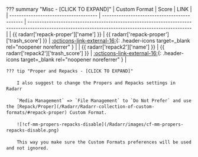 ??? summary "Misc - [CLICK TO EXPAND]"
    | Custom Format                         | Score                                        | LINK                                                                                                                                                |
    | ------------------------------------- | -------------------------------------------- | --------------------------------------------------------------------------------------------------------------------------------------------------- |
    | {{ radarr['repack-proper']['name'] }} | {{ radarr['repack-proper']['trash_score'] }} | [:octicons-link-external-16:](/Radarr/Radarr-collection-of-custom-formats/#repack-proper){: .header-icons target=_blank rel="noopener noreferrer" } |
    | {{ radarr['repack2']['name'] }}       | {{ radarr['repack2']['trash_score'] }}       | [:octicons-link-external-16:](/Radarr/Radarr-collection-of-custom-formats/#repack2){: .header-icons target=_blank rel="noopener noreferrer" }       |

    ??? tip "Proper and Repacks - [CLICK TO EXPAND]"

        I also suggest to change the Propers and Repacks settings in Radarr

        `Media Management` => `File Management` to `Do Not Prefer` and use the [Repack/Proper](/Radarr/Radarr-collection-of-custom-formats/#repack-proper) Custom Format.

        ![!cf-mm-propers-repacks-disable](/Radarr/images/cf-mm-propers-repacks-disable.png)

        This way you make sure the Custom Formats preferences will be used and not ignored.
